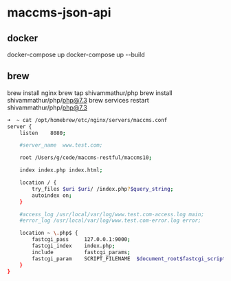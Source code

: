 # maccms-json-api

## docker

docker-compose up
docker-compose up --build

## brew

brew install nginx
brew tap shivammathur/php
brew install shivammathur/php/php@7.3
brew services restart shivammathur/php/php@7.3

```bash
➜  ~ cat /opt/homebrew/etc/nginx/servers/maccms.conf
server {
    listen    8080;

    #server_name  www.test.com;

    root /Users/g/code/maccms-restful/maccms10;

    index index.php index.html;

    location / {
        try_files $uri $uri/ /index.php?$query_string;
        autoindex on;
    }

    #access_log /usr/local/var/log/www.test.com-access.log main;
    #error_log /usr/local/var/log/www.test.com-error.log error;

    location ~ \.php$ {
        fastcgi_pass     127.0.0.1:9000;
        fastcgi_index    index.php;
        include          fastcgi_params;
        fastcgi_param    SCRIPT_FILENAME  $document_root$fastcgi_script_name;
    }
}
```
